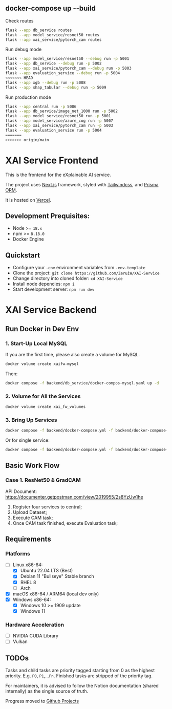 ## docker-compose up --build

Check routes

```bash
flask --app db_service routes
flask --app model_service/resnet50 routes
flask --app xai_service/pytorch_cam routes

```

Run debug mode

```bash
flask --app model_service/resnet50 --debug run -p 5001
flask --app db_service --debug run -p 5002
flask --app xai_service/pytorch_cam --debug run -p 5003
flask --app evaluation_service --debug run -p 5004
<<<<<<< HEAD
flask --app xgb --debug run -p 5008
flask --app shap_tabular --debug run -p 5009
```

Run production mode

```bash
flask --app central run -p 5006
flask --app db_service/image_net_1000 run -p 5002
flask --app model_service/resnet50 run -p 5001
flask --app model_service/azure_cog run -p 5007
flask --app xai_service/pytorch_cam run -p 5003
flask --app evaluation_service run -p 5004
=======
>>>>>>> origin/main
```

# XAI Service Frontend

This is the frontend for the eXplainable AI service.

The project uses [Next.js](https://nextjs.org) framework, styled with [Tailwindcss](https://tailwindcss.com), and [Prisma ORM](https://prisma.io).

It is hosted on [Vercel](https://vercel.com).

## Development Prequisites:

-   Node >= `18.x`
-   npm >= `8.18.0`
-   Docker Engine

## Quickstart

-   Configure your `.env` environment variables from `.env.template`
-   Clone the project: `git clone https://github.com/ZeruiW/XAI-Service`
-   Change directory into cloned folder: `cd XAI-Service`
-   Install node depencies: `npm i`
-   Start development server: `npm run dev`

# XAI Service Backend

## Run Docker in Dev Env

### 1. Start-Up Local MySQL

If you are the first time, please also create a volume for MySQL.

``` bash
docker volume create xaifw-mysql
```

Then:

``` bash
docker compose -f backend/db_service/docker-compos-mysql.yaml up -d
```

### 2. Volume for All the Services

``` bash
docker volume create xai_fw_volumes
```

### 3. Bring Up Services

```bash
docker compose -f backend/docker-compose.yml -f backend/docker-compose-dev.yml up --build
```

Or for single service:

```bash
docker compose -f backend/docker-compose.yml -f backend/docker-compose-dev.yml up [service_name] --build
```



## Basic Work Flow

### Case 1. ResNet50 & GradCAM

API Document: https://documenter.getpostman.com/view/2019955/2s8YzUw1he

1. Register four services to central;
2. Upload Dataset;
3. Execute CAM task;
4. Once CAM task finished, execute Evaluation task;





## Requirements

### Platforms

-   [ ] Linux x86-64:
    -   [x] Ubuntu 22.04 LTS (Best)
    -   [x] Debian 11 "Bullseye" Stable branch
    -   [x] RHEL 8
    -   [ ] Arch
-   [x] macOS x86-64 / ARM64 (local dev only)
-   [x] Windows x86-64:
    -   [x] Windows 10 >= 1909 update
    -   [x] Windows 11

### Hardware Acceleration

-   [ ] NVIDIA CUDA Library
-   [ ] Vulkan

## TODOs

Tasks and child tasks are priority tagged starting from 0 as the highest priority. E.g. `P0`, `P1`,...`Pn`. Finished tasks are stripped of the priority tag.

For maintainers, it is advised to follow the Notion documentation (shared internally) as the single source of truth.

Progress moved to [Github Projects](https://github.com/users/ZeruiW/projects/4)
